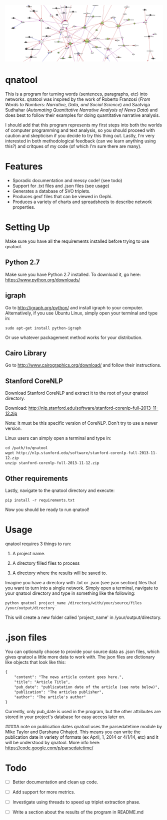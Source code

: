 ![A network graph](https://raw.githubusercontent.com/DansGit/qnatool/master/docs/abortion2.png)
# qnatool
This is a program for turning words (sentences, paragraphs, etc) into networks.
qnatool was inspired by the work of Roberto Franzosi (*From Words to Numbers: Narrative, Data, and Social Science*)
and Saatviga Sudhahar (*Automating Quantitative Narrative Analysis of News Data*) and does best to follow their
examples for doing quantitative narrative analysis. 

I should add that this program represents my first steps into
both the worlds of computer programming and text analysis, so you should proceed with caution 
and skepticism if you decide to try this thing out.
Lastly, I'm very interested in both methodological feedback
(can we learn anything using this?) and critques of my code (of which I'm sure there are many). 

# Features
* Sporadic documentation and messy code! (see todo)
* Support for .txt files and .json files (see usage)
* Generates a database of SVO triplets.
* Produces gexf files that can be viewed in Gephi.
* Produces a variety of charts and spreadsheets to describe network properties.

# Setting Up
Make sure you have all the requirements installed before trying to use qnatool.
## Python 2.7
Make sure you have Python 2.7 installed.
To download it, go here: https://www.python.org/downloads/ 

## igraph
Go to http://igraph.org/python/ and install igraph to your computer.
Alternatively, if you use Ubuntu Linux, simply open your terminal and type in:
```
sudo apt-get install python-igraph
```
Or use whatever packagement method works for your distribution.

## Cairo Library
Go to http://www.cairographics.org/download/ and follow their instructions.

## Stanford CoreNLP
Download Stanford CoreNLP and extract it to the root of your qnatool directory.

Download: http://nlp.stanford.edu/software/stanford-corenlp-full-2013-11-12.zip

Note: It must be this specific version of CoreNLP. Don't try to use a newer version.

Linux users can simply open a terminal and type in:
```
cd /path/to/qnatool
wget http://nlp.stanford.edu/software/stanford-corenlp-full-2013-11-12.zip
unzip stanford-corenlp-full-2013-11-12.zip
```

## Other requirements
Lastly, navigate to the qnatool directory and execute:
```
pip install -r requirements.txt
```

Now you should be ready to run qnatool!

# Usage
qnatool requires 3 things to run:

1. A project name.

2. A directory filled files to process

3. A directory where the results will be saved to.

Imagine you have a directory with .txt or .json (see json section) files that you want to turn into a single network.
Simply open a terminal, navigate to your qnatool directory and type in something like the following:
```
python qnatool project_name /directory/with/your/source/files /your/output/directory
```
This will create a new folder called 'project_name' in /your/output/directory.

# .json files
You can optionally choose to provide your source data as .json files, which gives qnatool a little more data to work with.
The json files are dictionary like objects that look like this:
```
{
    "content": "The news article content goes here.",
    "title": "Article Title",
    "pub_date": "publicatation date of the article (see note below)",
    "publication": "The articles publisher",
    "author": "The article's author"
}
```
Currently, only pub_date is used in the program, but the other attributes are stored in your project's database for easy
access later on.

####A note on publication dates 
qnatool uses the parsedatetime module by Mike Taylor and Darshana Chhajed. This means
you can write the publication date in variety of formats (ex April, 1, 2014 or 4/1/14, etc) and it will be understood
by qnatool. More info here: https://code.google.com/p/parsedatetime/

# Todo
- [ ] Better documentation and clean up code.
- [ ] Add support for more metrics.
- [ ] Investigate using threads to speed up triplet extraction phase.
- [ ] Write a section about the results of the program in README.md

